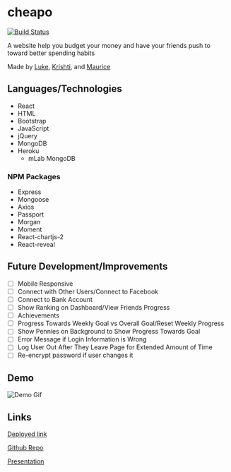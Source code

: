 # cheapo
[![Build Status](https://travis-ci.com/LMBoyle/cheapo.svg?branch=master)](https://travis-ci.com/LMBoyle/cheapo)

A website help you budget your money and have your friends push to toward better spending habits

Made by [Luke](https://github.com/LMBoyle), [Krishti](https://github.com/krishb09), and [Maurice](https://github.com/moeewebb)

## Languages/Technologies 
* React
* HTML
* Bootstrap
* JavaScript
* jQuery
* MongoDB
* Heroku
  * mLab MongoDB 

### NPM Packages
* Express
* Mongoose
* Axios
* Passport
* Morgan
* Moment
* React-chartjs-2
* React-reveal

## Future Development/Improvements
- [ ] Mobile Responsive
- [ ] Connect with Other Users/Connect to Facebook
- [ ] Connect to Bank Account
- [ ] Show Ranking on Dashboard/View Friends Progress
- [ ] Achievements
- [ ] Progress Towards Weekly Goal vs Overall Goal/Reset Weekly Progress
- [ ] Show Pennies on Background to Show Progress Towards Goal
- [ ] Error Message if Login Information is Wrong
- [ ] Log User Out After They Leave Page for Extended Amount of Time
- [ ] Re-encrypt password if user changes it

## Demo
![Demo Gif](./client/public/cheapoDemo.gif)

## Links

[Deployed link](https://cheapo-lmk.herokuapp.com/)

[Github Repo](https://github.com/LMBoyle/cheapo)

[Presentation](https://docs.google.com/presentation/d/1LxdLOHVndMekW2jzFvFRxmnqDS16xsBc_cBJzBlE19Y/edit?usp=sharing)
